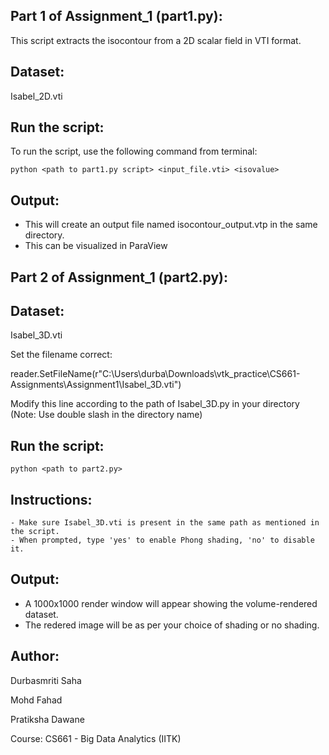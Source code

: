 Part 1 of Assignment_1 (part1.py):
-------

This script extracts the isocontour from a 2D scalar field in VTI format.

Dataset:
-------

 Isabel_2D.vti

Run the script:
-------

To run the script, use the following command from terminal:

    python <path to part1.py script> <input_file.vti> <isovalue>

Output:
-------
- This will create an output file named isocontour_output.vtp in the same directory.
- This can be visualized in ParaView


Part 2 of  Assignment_1 (part2.py):
-------

Dataset:
-------
Isabel_3D.vti

Set the filename correct:

reader.SetFileName(r"C:\\Users\\durba\\Downloads\\vtk_practice\\CS661-Assignments\\Assignment1\\Isabel_3D.vti")

Modify this line according to the path of Isabel_3D.py in your directory (Note: Use double slash in the directory name)

Run the script:
-------

    python <path to part2.py>

Instructions:
-------
    - Make sure Isabel_3D.vti is present in the same path as mentioned in the script.
    - When prompted, type 'yes' to enable Phong shading, 'no' to disable it.

Output:
-------
- A 1000x1000 render window will appear showing the volume-rendered dataset.
- The redered image will be as per your choice of shading or no shading.





Author:
-------
Durbasmriti Saha

Mohd Fahad

Pratiksha Dawane

Course: CS661 - Big Data Analytics (IITK)

